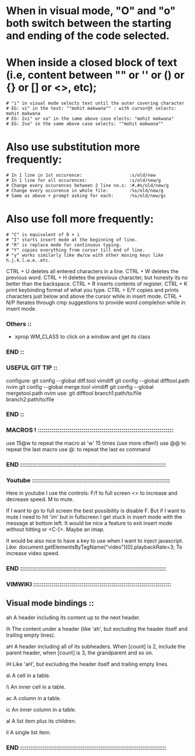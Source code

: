 # When in visual mode, "O" and "o" both switch between the starting and ending of the code selected.

# When inside a closed block of text (i.e, content between "" or '' or () or {} or [] or <>, etc); 
    # "i" in visual mode selects text until the outer covering character
    # EG: vi" in the text: ""mohit makwana"" : with cursor@t selects: mohit makwana
    # EG: 2vi" or va" in the same above case elects: "mohit makwana"
    # EG: 2va" in the same above case selects: ""mohit makwana""

# Also use substitution more frequently:
    # In 1 line in 1st occurence:                  :s/old/new
    # In 1 line for all occurences:                :s/old/new/g
    # Change every occurences between 2 line no.s: :#,#s/old/new/g
    # Change every occurence in whole file:        :%s/old/new/g
    # Same as above + prompt asking for each:      :%s/old/new/gc

# Also use foll more frequently:
    # "C" is equivalent of D + i
    # "I" starts insert mode at the beginning of line.
    # "R" is replace mode for continuous typing.
    # "Y" copies everything from cursor till end of line.
    # "y" works similarly like dw/cw with other moving keys like h.j.k.l.w.e..etc.

CTRL + U deletes all entered characters in a line.
CTRL + W deletes the previous word.
CTRL + H deletes the previous character, but honesty its no better than the backspace.
CTRL + R inserts contents of register.
CTRL + K print keybinding format of what you type.
CTRL + E/Y copies and prints characters just below and above the cursor while in insert mode.
CTRL + N/P Iterates through cmp suggestions to provide word completion while in insert mode.

### Others ::
* xprop WM_CLASS to click on a window and get its class
### END ::

### USEFUL GIT TIP ::
configure: git config --global diff.tool vimdiff
           git config --global difftool.path nvim
           git config --global merge.tool vimdiff
           git config --global mergetool.path nvim
use:       git difftool branch1:path/to/file branch2:path/to/file 
### END ::

### MACROS ! ::::::::::::::::::::::::::::::::::::::::::::::::::::::::::::::::::::
use 15@w to repeat the macro at 'w' 15 times (use more often!)
use @@ to repeat the last macro
use @: to repeat the last ex command
### END :::::::::::::::::::::::::::::::::::::::::::::::::::::::::::::::::::::::::

### Youtube :::::::::::::::::::::::::::::::::::::::::::::::::::::::::::::::::::::
Here in youtube I use the controls:
F/f to full screen 
<> to increase and decrease speed.
M to mute. 

If I want to go to full screen the best possibility is disable F.
But if I want to mute I need to hit 'im' but in fullscreen I get stuck in insert mode with the message at bottom left.
It would be nice a feature to exit insert mode without hitting <esc> or <C-[>. Maybe an imap.

It would be also nice to have a key to use when I want to inject javascript.
Like:
document.getElementsByTagName("video")[0].playbackRate=3;
To increase video speed.
### END :::::::::::::::::::::::::::::::::::::::::::::::::::::::::::::::::::::::::

### VIMWIKI :::::::::::::::::::::::::::::::::::::::::::::::::::::::::::::::::::::

## Visual mode bindings ::
ah                      A header including its content up to the next header.

ih                      The content under a header (like 'ah', but excluding
                        the header itself and trailing empty lines).

aH                      A header including all of its subheaders. When [count]
                        is 2, include the parent header, when [count] is 3,
                        the grandparent and so on.

iH                      Like 'aH', but excluding the header itself and
                        trailing empty lines.

a\                      A cell in a table.

i\                      An inner cell in a table.

ac                      A column in a table.

ic                      An inner column in a table.

al                      A list item plus its children.

il                      A single list item.
### END :::::::::::::::::::::::::::::::::::::::::::::::::::::::::::::::::::::::::
